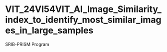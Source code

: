 # VIT_24VI54VIT_AI_Image_Similarity_index_to_identify_most_similar_images_in_large_samples
SRIB-PRISM Program
